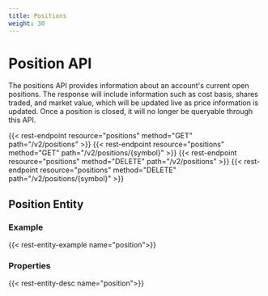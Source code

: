 ```yaml
---
title: Positions
weight: 30
---
```


# Position API

The positions API provides information about an account's current open positions. The response will include information such as cost basis, shares traded, and market value, which will be updated live as price information is updated. Once a position is closed, it will no longer be queryable through this API.

{{< rest-endpoint resource="positions" method="GET" path="/v2/positions" >}}
{{< rest-endpoint resource="positions" method="GET" path="/v2/positions/{symbol}" >}}
{{< rest-endpoint resource="positions" method="DELETE" path="/v2/positions" >}}
{{< rest-endpoint resource="positions" method="DELETE" path="/v2/positions/{symbol}" >}}

## Position Entity

### Example
{{< rest-entity-example name="position">}}

### Properties
{{< rest-entity-desc name="position">}}